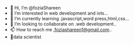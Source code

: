 - 👋 Hi, I’m @foziaShareen
- 👀 I’m interested in web development and iots...
- 🌱 I’m currently learning .javascript,word press,html,css...
- 💞️ I’m looking to collaborate on .web development..
- 📫 How to reach me .foziashareen1@gmail.com..
- :open_file_folder:data scientist


